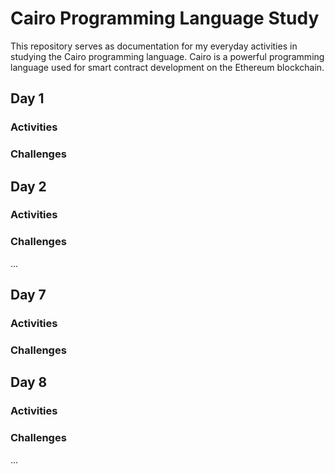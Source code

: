 # Cairo Programming Language Study

This repository serves as documentation for my everyday activities in studying the Cairo programming language. Cairo is a powerful programming language used for smart contract development on the Ethereum blockchain.

## Day 1

### Activities

### Challenges

## Day 2

### Activities

### Challenges

...

## Day 7

### Activities

### Challenges

## Day 8

### Activities

### Challenges

...

